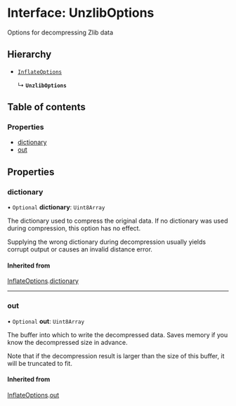 # Interface: UnzlibOptions

Options for decompressing Zlib data

## Hierarchy

- [`InflateOptions`](InflateOptions.md)

  ↳ **`UnzlibOptions`**

## Table of contents

### Properties

- [dictionary](UnzlibOptions.md#dictionary)
- [out](UnzlibOptions.md#out)

## Properties

### dictionary

• `Optional` **dictionary**: `Uint8Array`

The dictionary used to compress the original data. If no dictionary was used during compression, this option has no effect.

Supplying the wrong dictionary during decompression usually yields corrupt output or causes an invalid distance error.

#### Inherited from

[InflateOptions](InflateOptions.md).[dictionary](InflateOptions.md#dictionary)

___

### out

• `Optional` **out**: `Uint8Array`

The buffer into which to write the decompressed data. Saves memory if you know the decompressed size in advance.

Note that if the decompression result is larger than the size of this buffer, it will be truncated to fit.

#### Inherited from

[InflateOptions](InflateOptions.md).[out](InflateOptions.md#out)
